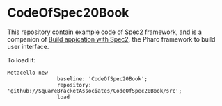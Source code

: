 # CodeOfSpec20Book

This repository contain example code of Spec2 framework, and is a companion of  [Build appication with Spec2](https://github.com/SquareBracketAssociates/BuildingApplicationWithSpec2), 
the Pharo framework to build user interface.

To load it:

```smalltalk
Metacello new
				baseline: 'CodeOfSpec20Book';
				repository: 'github://SquareBracketAssociates/CodeOfSpec20Book/src';
				load
```
